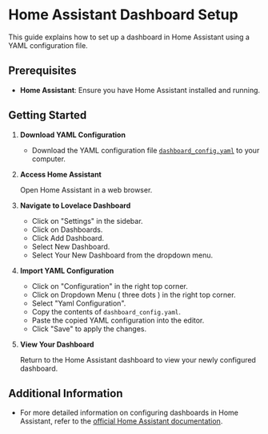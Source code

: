 # Home Assistant Dashboard Setup

This guide explains how to set up a dashboard in Home Assistant using a YAML configuration file.

## Prerequisites

- **Home Assistant**: Ensure you have Home Assistant installed and running.

## Getting Started

1. **Download YAML Configuration**
   - Download the YAML configuration file [`dashboard_config.yaml`](blebox_uniapi/dashboard/SmartMeterK71.yaml) to your computer.

2. **Access Home Assistant**

   Open Home Assistant in a web browser.

3. **Navigate to Lovelace Dashboard**

   - Click on "Settings" in the sidebar.
   - Click on Dashboards.
   - Click Add Dashboard.
   - Select New Dashboard. 
   - Select Your New Dashboard from the dropdown menu.

4. **Import YAML Configuration**

   - Click on "Configuration" in the right top corner.
   - Click on Dropdown Menu ( three dots ) in the right top corner.
   - Select "Yaml Configuration".
   - Copy the contents of `dashboard_config.yaml`.
   - Paste the copied YAML configuration into the editor.
   - Click "Save" to apply the changes.

5. **View Your Dashboard**

   Return to the Home Assistant dashboard to view your newly configured dashboard.

## Additional Information

- For more detailed information on configuring dashboards in Home Assistant, refer to the [official Home Assistant documentation](https://www.home-assistant.io/docs/frontend/lovelace/).

